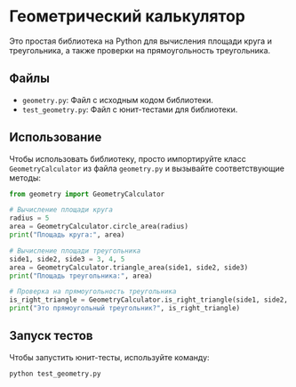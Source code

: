 # Геометрический калькулятор

Это простая библиотека на Python для вычисления площади круга и треугольника, а также проверки на прямоугольность треугольника.

## Файлы

- `geometry.py`: Файл с исходным кодом библиотеки.
- `test_geometry.py`: Файл с юнит-тестами для библиотеки.

## Использование

Чтобы использовать библиотеку, просто импортируйте класс `GeometryCalculator` из файла `geometry.py` и вызывайте соответствующие методы:

```python
from geometry import GeometryCalculator

# Вычисление площади круга
radius = 5
area = GeometryCalculator.circle_area(radius)
print("Площадь круга:", area)

# Вычисление площади треугольника
side1, side2, side3 = 3, 4, 5
area = GeometryCalculator.triangle_area(side1, side2, side3)
print("Площадь треугольника:", area)

# Проверка на прямоугольность треугольника
is_right_triangle = GeometryCalculator.is_right_triangle(side1, side2, side3)
print("Это прямоугольный треугольник?", is_right_triangle)
```

## Запуск тестов

Чтобы запустить юнит-тесты, используйте команду:

```
python test_geometry.py
```


